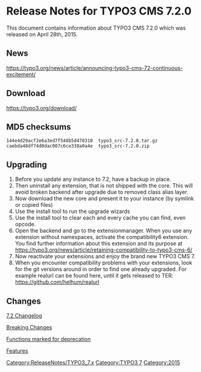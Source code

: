 Release Notes for TYPO3 CMS 7.2.0
=================================

This document contains information about TYPO3 CMS 7.2.0 which was
released on April 28th, 2015.

News
----

<https://typo3.org/news/article/announcing-typo3-cms-72-continuous-excitement/>

Download
--------

<https://typo3.org/download/>

MD5 checksums
-------------

    144e4d29acf2e6a3ed7f548b5d470310  typo3_src-7.2.0.tar.gz
    caebda48df74d0dac007c6ce338a0a4e  typo3_src-7.2.0.zip

Upgrading
---------

1.  Before you update any instance to 7.2, have a backup in place.
2.  Then uninstall any extension, that is not shipped with the core.
    This will avoid broken backend after upgrade due to removed class
    alias layer.
3.  Now download the new core and present it to your instance (by
    symlink or copied files)
4.  Use the install tool to run the upgrade wizards
5.  Use the install tool to clear each and every cache you can find,
    even opcode.
6.  Open the backend and go to the extensionmanager. When you use any
    extension without namespaces, activate the compatibility6 extension.
    You find further information about this extension and its purpose at
    <https://typo3.org/news/article/retaining-compatibility-to-typo3-cms-6/>
7.  Now reactivate your extensions and enjoy the brand new TYPO3 CMS 7.
8.  When you encounter compatibility problems with your extensions, look
    for the git versions around in order to find one already upgraded.
    For example realurl can be found here, until it gets released to
    TER: <https://github.com/helhum/realurl>

Changes
-------

[7.2
Changelog](https://docs.typo3.org/typo3cms/extensions/core/7.6/Changelog/7.2/Index.html)

[Breaking Changes](TYPO3.CMS/Releases/7.2/Breaking "wikilink")

[Functions marked for
deprecation](TYPO3.CMS/Releases/7.2/Deprecation "wikilink")

[Features](TYPO3.CMS/Releases/7.2/Feature "wikilink")

<Category:ReleaseNotes/TYPO3_7.x> [Category:TYPO3
7](Category:TYPO3_7 "wikilink") <Category:2015>
